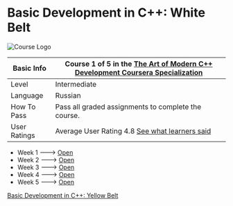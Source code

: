 # Basic Development in C++: White Belt

![Course Logo](https://github.com/Hitoku/basics-of-c-plus-plus-development-white-belt/blob/master/img.jpg)

| Basic Info | Course 1 of 5 in the [The Art of Modern C++ Development Coursera Specialization](https://www.coursera.org/learn/c-plus-plus-white)|
| ------------- | ------------- |
| Level | Intermediate |
| Language | Russian |
| How To Pass | Pass all graded assignments to complete the course. |
| User Ratings | Average User Rating 4.8 [See what learners said](https://www.coursera.org/learn/c-plus-plus-white#ratings)|

* Week 1 ---> [Open](https://github.com/Hitoku/basics-of-c-plus-plus-development-white-belt/tree/master/Week_1)
* Week 2 ---> [Open](https://github.com/Hitoku/basics-of-c-plus-plus-development-white-belt/tree/master/Week_2)
* Week 3 ---> [Open](https://github.com/Hitoku/basics-of-c-plus-plus-development-white-belt/tree/master/Week_3)
* Week 4 ---> [Open](https://github.com/Hitoku/basics-of-c-plus-plus-development-white-belt/tree/master/Week_4)
* Week 5 ---> [Open](https://github.com/Hitoku/basics-of-c-plus-plus-development-white-belt/tree/master/Week_5)

[Basic Development in C++: Yellow Belt](https://github.com/Hitoku/basics-of-c-plus-plus-development-yellow-belt)